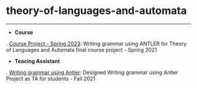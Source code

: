 # theory-of-languages-and-automata

----


- **Course**
  
. [Course Project - Spring 2023](course-project): Writing grammar using ANTLER for Theory of Languages and Automata final course project - Spring 2021


- **Teacing Assistant**
  
. [Writing grammar using Antler](course-project-ta): Designed Writing grammar using Antler Project as TA for students - Fall 2021
